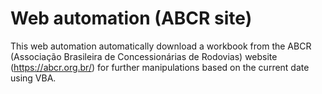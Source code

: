 # Web automation (ABCR site) 
This web automation automatically download a workbook from the ABCR (Associação Brasileira de Concessionárias de Rodovias) website (https://abcr.org.br/) for further manipulations based on the current date using VBA.

